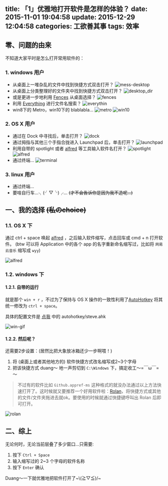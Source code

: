 title: 「1」优雅地打开软件是怎样的体验？
date: 2015-11-01 19:04:58
update: 2015-12-29 12:04:58
categories: 工欲善其事
tags: 效率
---

## 零、问题的由来
不知道大家平时是怎么打开常用软件的：

### 1. windows 用户
* 从桌面上一堆杂乱的文件中找到快捷方式双击打开？
![mess-desktop](/blog/imgs/post-1/mess-desktop.png)
* 从桌面上分类整理好的文件夹中找到快捷方式双击打开？
![desktop_dir](/blog/imgs/post-1/desktop_dir.png)
* 或是更进一步地利用 [Fences](http://www.stardock.com/products/fences/) 从桌面选择？
![fences](/blog/imgs/post-1/fences.png)
* 利用 [Everything](http://www.voidtools.com/) 进行文件名搜索？
![everythin](/blog/imgs/post-1/everything.png)
* win8下的 Metro，win10下的 blablabla...
![metro](/blog/imgs/post-1/metro.jpg)
![win10](/blog/imgs/post-1/win10.png)

### 2. OS X 用户

<!-- more -->

* 通过在 Dock 中寻找后，单击打开？
![dock](/blog/imgs/post-1/dock.png)
* 通过拇指与其他三个手指合拢进入 Launchpad 后，单击打开？
![launchpad](/blog/imgs/post-1/launchpad.jpg)
* 利用自带的 spotlight 或者 [alfred](https://www.alfredapp.com/) 等工具输入软件名打开？
![spotlight](/blog/imgs/post-1/spotlight.png)
![alfred](/blog/imgs/post-1/alfred.jpeg)
* 通过终端...
![terminal](/blog/imgs/post-1/terminal.jpg)

### 3. linux 用户
* 通过终端...
* 要啥自行车...╮(╯▽╰)╭... ~~(才不会告诉你是因为我不造呢...)~~

## 一、我的选择 ~~(私のchoice)~~

### 1.1. OS X 下
通过 ctrl + space 唤起 [alfred](https://www.alfredapp.com/) ，之后输入软件缩写，点击回车或 cmd + n
打开软件。
(btw 可以将 Application 中的各个 app 的名字重新命名缩写过，比如将 `网易云音乐` 缩写成 `wyy`)

![alfred](/blog/imgs/post-1/alfred.gif)

### 1.2. windows 下
#### 1.2.1. 自带的运行
就是那个 `win + r` ，不过为了保持与 OS X 操作的一致性利用了[AutoHotkey](http://www.autohotkey.com/) 将其统一修改为 `ctrl + space`。

具体的配置文件是 [点我](https://github.com/BuptStEve/useful-settings) 中的 autohotkey/steve.ahk

![win-gif](/blog/imgs/post-1/win.gif)

#### 1.2.2. 然后呢？
还需要2步设置：(居然比把大象放冰箱还少一步啊喂！)

1. 将 (桌面上或者其他地方的) 软件快捷方式改名缩写成2~3个字母
2. 把该快捷方式 duang～ 地一声剪切到 `C:\Windows` 下，搞定收工～=￣ω￣=～

> 不过有的软件比如 `Github.appref-ms` 这种格式的就没办法通过以上方法快速打开了。这时候就又要推荐一个好用软件啦：[Rolan](http://www.irolan.com/)，将快捷方式或其他的文件/文件夹拖进去就ok。要使用的时候就通过快捷键呼叫出 Rolan 后即可打开。

![rolan](/blog/imgs/post-1/rolan.png)

## 二、综上
无论何时，无论当前层叠了多少窗口...只需要:

1. 按下 `Ctrl + Space`
2. 输入缩写过的 2~3 个字母的软件名称
3. 按下 `Enter` 确认

Duang～一下就优雅地把软件打开了~\\(≧▽≦)/~
